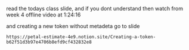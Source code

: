 read the todays class slide, and if you dont understand then watch from week 4 offline video at 1:24:16

and creating a new token without metadeta
go to slide 
```link
https://petal-estimate-4e9.notion.site/Creating-a-token-b62f51d3b97e4706b8efd9cf432832e8
```